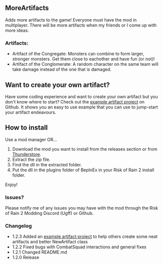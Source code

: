 ## MoreArtifacts
Adds more artifacts to the game! Everyone must have the mod in multiplayer. There will be more artifacts when my friends or I come up with more ideas.
### Artifacts:
- Artifact of the Congregate:
    Monsters can combine to form larger, stronger monsters. Get them close to eachother and have fun (or not)!
- Artifact of the Conglomerate:
    A random character on the same team will take damage instead of the one that is damaged.

## Want to create your own artifact?
Have some coding experience and want to create your own artifact but you don't know where to start? Check out the [example artifact project](https://github.com/EvanTich/ror2-modding/tree/master/ExampleArtifact) on Github. It shows you an easy to use example that you can use to jump-start your artifact endeavours.

## How to install
Use a mod manager OR...
1. Download the mod you want to install from the releases section or from [Thunderstore](https://thunderstore.io/).
2. Extract the zip file.
3. Find the dll in the extracted folder.
4. Put the dll in the plugins folder of BepInEx in your Risk of Rain 2 install folder.

Enjoy!

### Issues?
Please notify me of any issues you may have with the mod through the Risk of Rain 2 Modding Discord (Ugff) or Github.

### Changelog
- 1.2.3 Added an [example artifact project](https://github.com/EvanTich/ror2-modding/tree/master/ExampleArtifact) to help others create some neat artifacts and better NewArtifact class
- 1.2.2 Fixed bugs with CombatSquad interactions and general fixes
- 1.2.1 Changed README.md
- 1.2.0 Release